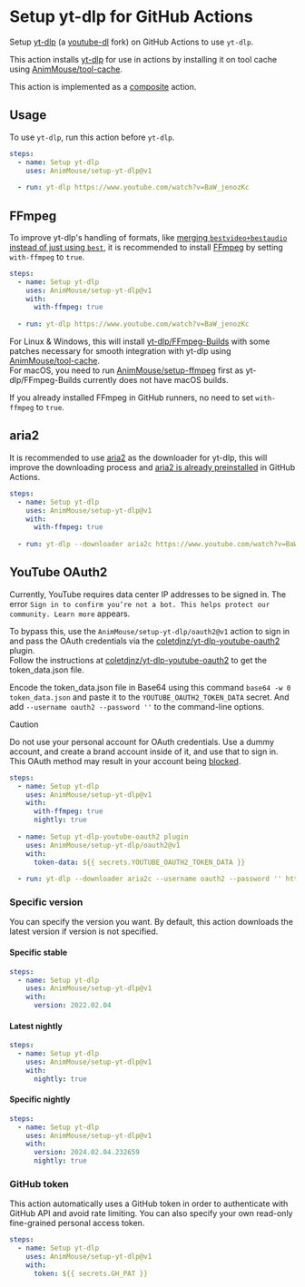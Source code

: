 # Setup yt-dlp for GitHub Actions
Setup [yt-dlp](https://github.com/yt-dlp/yt-dlp) (a [youtube-dl](https://github.com/ytdl-org/youtube-dl) fork) on GitHub Actions to use `yt-dlp`.

This action installs [yt-dlp](https://github.com/yt-dlp/yt-dlp) for use in actions by installing it on tool cache using [AnimMouse/tool-cache](https://github.com/AnimMouse/tool-cache).

This action is implemented as a [composite](https://docs.github.com/en/actions/creating-actions/creating-a-composite-action) action.

## Usage
To use `yt-dlp`, run this action before `yt-dlp`.

```yaml
steps:
  - name: Setup yt-dlp
    uses: AnimMouse/setup-yt-dlp@v1
    
  - run: yt-dlp https://www.youtube.com/watch?v=BaW_jenozKc
```

## FFmpeg
To improve yt-dlp's handling of formats, like [merging `bestvideo+bestaudio` instead of just using `best`](https://github.com/yt-dlp/yt-dlp/#strongly-recommended), it is recommended to install [FFmpeg](https://ffmpeg.org) by setting `with-ffmpeg` to `true`.

```yaml
steps:
  - name: Setup yt-dlp
    uses: AnimMouse/setup-yt-dlp@v1
    with:
      with-ffmpeg: true
      
  - run: yt-dlp https://www.youtube.com/watch?v=BaW_jenozKc
```

For Linux & Windows, this will install [yt-dlp/FFmpeg-Builds](https://github.com/yt-dlp/FFmpeg-Builds) with some patches necessary for smooth integration with yt-dlp using [AnimMouse/tool-cache](https://github.com/AnimMouse/tool-cache).\
For macOS, you need to run [AnimMouse/setup-ffmpeg](https://github.com/AnimMouse/setup-ffmpeg) first as yt-dlp/FFmpeg-Builds currently does not have macOS builds.

If you already installed FFmpeg in GitHub runners, no need to set `with-ffmpeg` to `true`.

## aria2
It is recommended to use [aria2](https://aria2.github.io) as the downloader for yt-dlp, this will improve the downloading process and [aria2 is already preinstalled](https://github.com/actions/runner-images/issues/970) in GitHub Actions.

```yaml
steps:
  - name: Setup yt-dlp
    uses: AnimMouse/setup-yt-dlp@v1
    with:
      with-ffmpeg: true
      
  - run: yt-dlp --downloader aria2c https://www.youtube.com/watch?v=BaW_jenozKc
```

## YouTube OAuth2
Currently, YouTube requires data center IP addresses to be signed in. The error `Sign in to confirm you’re not a bot. This helps protect our community. Learn more` appears.

To bypass this, use the `AnimMouse/setup-yt-dlp/oauth2@v1` action to sign in and pass the OAuth credentials via the [coletdjnz/yt-dlp-youtube-oauth2](https://github.com/coletdjnz/yt-dlp-youtube-oauth2) plugin.\
Follow the instructions at [coletdjnz/yt-dlp-youtube-oauth2](https://github.com/coletdjnz/yt-dlp-youtube-oauth2#logging-in) to get the token_data.json file.

Encode the token_data.json file in Base64 using this command `base64 -w 0 token_data.json` and paste it to the `YOUTUBE_OAUTH2_TOKEN_DATA` secret. And add `--username oauth2 --password ''` to the command-line options.

> [!CAUTION]
> Do not use your personal account for OAuth credentials. Use a dummy account, and create a brand account inside of it, and use that to sign in. This OAuth method may result in your account being [blocked](https://github.com/yt-dlp/yt-dlp/issues/10085).

```yaml
steps:
  - name: Setup yt-dlp
    uses: AnimMouse/setup-yt-dlp@v1
    with:
      with-ffmpeg: true
      nightly: true
      
  - name: Setup yt-dlp-youtube-oauth2 plugin
    uses: AnimMouse/setup-yt-dlp/oauth2@v1
    with:
      token-data: ${{ secrets.YOUTUBE_OAUTH2_TOKEN_DATA }}
      
  - run: yt-dlp --downloader aria2c --username oauth2 --password '' https://www.youtube.com/watch?v=BaW_jenozKc
```

### Specific version
You can specify the version you want. By default, this action downloads the latest version if version is not specified.

#### Specific stable
```yaml
steps:
  - name: Setup yt-dlp
    uses: AnimMouse/setup-yt-dlp@v1
    with:
      version: 2022.02.04
```

#### Latest nightly
```yaml
steps:
  - name: Setup yt-dlp
    uses: AnimMouse/setup-yt-dlp@v1
    with:
      nightly: true
```

#### Specific nightly
```yaml
steps:
  - name: Setup yt-dlp
    uses: AnimMouse/setup-yt-dlp@v1
    with:
      version: 2024.02.04.232659
      nightly: true
```

### GitHub token
This action automatically uses a GitHub token in order to authenticate with GitHub API and avoid rate limiting. You can also specify your own read-only fine-grained personal access token.

```yaml
steps:
  - name: Setup yt-dlp
    uses: AnimMouse/setup-yt-dlp@v1
    with:
      token: ${{ secrets.GH_PAT }}
```
